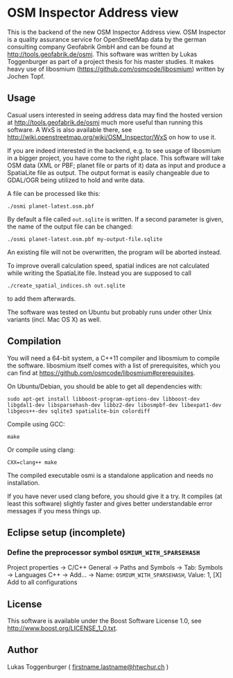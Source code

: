# OSM Inspector Address view

This is the backend of the new OSM Inspector Address view. OSM Inspector is a quality assurance service for OpenStreetMap data by the german consulting company Geofabrik GmbH and can be found at http://tools.geofabrik.de/osmi. This software was written by Lukas Toggenburger as part of a project thesis for his master studies. It makes heavy use of libosmium (https://github.com/osmcode/libosmium) written by Jochen Topf.


## Usage

Casual users interested in seeing address data may find the hosted version at http://tools.geofabrik.de/osmi much more useful than running this software. A WxS is also available there, see http://wiki.openstreetmap.org/wiki/OSM_Inspector/WxS on how to use it.

If you are indeed interested in the backend, e.g. to see usage of libosmium in a bigger project, you have come to the right place. This software will take OSM data (XML or PBF; planet file or parts of it) data as input and produce a SpatiaLite file as output. The output format is easily changeable due to GDAL/OGR being utilized to hold and write data.

A file can be processed like this:

    ./osmi planet-latest.osm.pbf

By default a file called `out.sqlite` is written. If a second parameter is given, the name of the output file can be changed:

    ./osmi planet-latest.osm.pbf my-output-file.sqlite

An existing file will not be overwritten, the program will be aborted instead.

To improve overall calculation speed, spatial indices are not calculated while writing the SpatiaLite file. Instead you are supposed to call

    ./create_spatial_indices.sh out.sqlite

to add them afterwards. 

The software was tested on Ubuntu but probably runs under other Unix variants (incl. Mac OS X) as well.


## Compilation

You will need a 64-bit system, a C++11 compiler and libosmium to compile the software. libosmium itself comes with a list of prerequisites, which you can find at https://github.com/osmcode/libosmium#prerequisites.

On Ubuntu/Debian, you should be able to get all dependencies with:

    sudo apt-get install libboost-program-options-dev libboost-dev libgdal1-dev libsparsehash-dev libbz2-dev libosmpbf-dev libexpat1-dev libgeos++-dev sqlite3 spatialite-bin colordiff

Compile using GCC:

    make

Or compile using clang:

    CXX=clang++ make

The compiled executable osmi is a standalone application and needs no installation.

If you have never used clang before, you should give it a try. It compiles (at least this software) slightly faster and gives better understandable error messages if you mess things up.

## Eclipse setup (incomplete)

### Define the preprocessor symbol `OSMIUM_WITH_SPARSEHASH`

Project properties -> C/C++ General -> Paths and Symbols -> Tab: Symbols -> Languages C++ -> Add... -> Name: `OSMIUM_WITH_SPARSEHASH`, Value: 1, [X] Add to all configurations

## License

This software is available under the Boost Software License 1.0, see http://www.boost.org/LICENSE_1_0.txt.


## Author

Lukas Toggenburger ( firstname.lastname@htwchur.ch )


